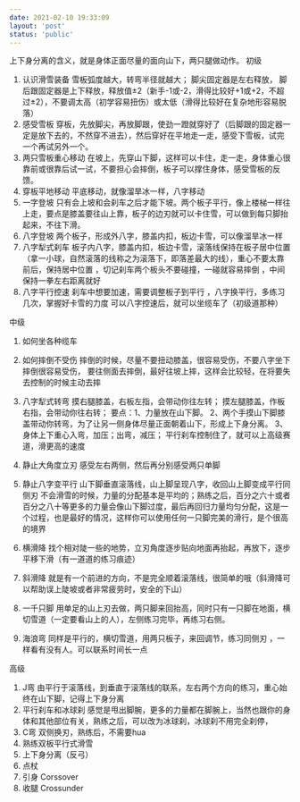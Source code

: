 ```yaml
---
date: 2021-02-10 19:33:09
layout: 'post'
status: 'public'
---
```


上下身分离的含义，就是身体正面尽量的面向山下，两只腿做动作。
初级
1. 认识滑雪装备
雪板弧度越大，转弯半径就越大；
脚尖固定器是左右释放， 脚后跟固定器是上下释放，释放值±2（新手-1或-2，滑得比较好+1或+2，不超过±2），不要调太高（初学容易扭伤）或太低（滑得比较好在复杂地形容易脱落） 
1. 感受雪板
穿板，先放脚尖，再放脚跟，使劲一蹬就穿好了（后脚跟的固定器一定是放下去的，不然穿不进去），然后穿好在平地走一走，感受下雪板，试完一个再试另外一个。
1. 两只雪板重心移动
 在坡上，先穿山下脚，这样可以卡住，走一走，身体重心很靠前或很靠后试一试，不要担心会摔倒，板子可以撑住身体，感受雪板的反馈。
1. 穿板平地移动
平底移动，就像溜旱冰一样，八字移动 
1. 一字登坡
只有会上坡和会刹车之后才能下坡。两个板子平行，像上楼梯一样往上走，要点是膝盖要往山上靠，板子的边刃就可以卡住雪，可以做到每只脚抬起来，不往下滑。
1. 八字登坡
两个板子，形成外八字，膝盖内扣，板边卡雪，可以像溜旱冰一样
1. 八字犁式刹车
板子内八字，膝盖内扣，板边卡雪，滚落线保持在板子居中位置（拿一小球，自然滚落的线称之为滚落下，即落差最大的线），重心不要太靠前后，保持居中位置 ，切记刹车两个板头不要碰撞，一碰就容易摔倒 ，中间保持一拳左右距离就好
1. 八字平行控速
刹车中想要加速，需要调整板子到平行 ，八字换平行，多练习几次，掌握好卡雪的力度
可以八字控速后，就可以坐缆车了（初级道那种）


中级
1. 如何坐各种缆车
2. 如何摔倒不受伤
摔倒的时候，尽量不要扭动膝盖，很容易受伤，不要八字坐下摔倒很容易受伤， 要往侧面去摔倒，最好往坡上摔，这样会比较轻，在将要失去控制的时候主动去摔
4. 八字犁式转弯
摸右腿膝盖，右板左指，会带动你往左转；
摸左腿膝盖，作板右指，会带动你往右转；
要点：1、力量放在山下脚。
2、两个手摸山下脚膝盖带动你转弯，为了让另一侧身体尽量正面朝着山下，形成上下身分离。
3、身体上下重心入弯，加压；出弯，减压；
平行刹车控制住了，就可以上高级赛道，滑更高的速度

1. 静止大角度立刃
感受左右两侧，然后再分别感受两只单脚

3. 静止八字变平行
山下脚垂直滚落线，山上脚呈现八字，收回山上脚变成平行同侧刃
不会滑雪的时候，力量的分配基本是平均的；熟练之后，百分之六十或者百分之八十等更多的力量会像山下脚过度，最后再回归力量均匀分配，这是一个过程，也是最好的情况，这样你可以使用任何一只脚完美的滑行，是个很高的境界
1. 横滑降
找个相对陡一些的地势，立刃角度逐步贴向地面再抬起，再放下，逐步平移下滑（有一道道的练习痕迹）
1. 斜滑降
就是有一个前进的方向，不是完全顺着滚落线，很简单的哦（斜滑降可以帮助误上陡坡或者非常疲劳时，安全的下山）
1. 一千只脚
用单足的山上刃去做，两只脚来回抬高，同时只有一只脚在地面，横切雪道（一定要看山上的人），左侧练习完毕，再练习右侧。
1. 海浪弯
同样是平行的，横切雪道，用两只板子，来回调节，练习同侧刃 ，一样看有没有人。可以联系时间长一点

高级
1. J弯
由平行于滚落线，到垂直于滚落线的联系，左右两个方向的练习，重心始终在山下脚，记得上下身分离
1. 平行刹车和冰球刹
感觉是甩出脚腕，更多的力量都在脚腕上，当然也跟你的身体和其他部位有关，熟练之后，可以改为冰球刹，冰球刹不用完全刹停，
1. C弯
双侧换刃，熟练后，不需要hua
3. 熟练双板平行式滑雪
4. 上下身分离（反弓）
5. 点杖
6. 引身 Corssover
7. 收腿 Crossunder



